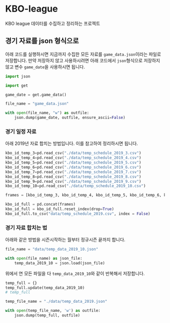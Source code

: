 # KBO-league

KBO league 데이터를 수집하고 정리하는 프로젝트

## 경기 자료를 json 형식으로

아래 코드를 실행하시면 지금까지 수집한 모든 자료를 `game_data.json`이라는 파일로 저장합니다. 만약 저장하지 않고 사용하시려면 아래 코드에서 `json`형식으로 저장하지 않고 변수 `game_date`을 사용하시면 됩니다.

```python
import json

import get

game_date = get.game_data()

file_name = "game_data.json"

with open(file_name, "w") as outfile:
    json.dump(game_date, outfile, ensure_ascii=False)
```

### 경기 일정 자료

아래 2019년 자료 합치는 방법입니다. 이를 참고하여 정리하시면 됩니다.

```python
kbo_id_temp_3=pd.read_csv("./data/temp_schedule_2019_3.csv")
kbo_id_temp_4=pd.read_csv("./data/temp_schedule_2019_4.csv")
kbo_id_temp_5=pd.read_csv("./data/temp_schedule_2019_5.csv")
kbo_id_temp_6=pd.read_csv("./data/temp_schedule_2019_6.csv")
kbo_id_temp_7=pd.read_csv("./data/temp_schedule_2019_7.csv")
kbo_id_temp_8=pd.read_csv("./data/temp_schedule_2019_8.csv")
kbo_id_temp_9=pd.read_csv("./data/temp_schedule_2019_9.csv")
kbo_id_temp_10=pd.read_csv("./data/temp_schedule_2019_10.csv")

frames = [kbo_id_temp_3, kbo_id_temp_4, kbo_id_temp_5, kbo_id_temp_6, kbo_id_temp_7, kbo_id_temp_8, kbo_id_temp_9, kbo_id_temp_10]

kbo_id_full = pd.concat(frames)
kbo_id_full = kbo_id_full.reset_index(drop=True)
kbo_id_full.to_csv("data/temp_schedule_2019.csv", index = False)
```

### 경기 자료 합치는 법

아래와 같은 방법을 시즌시작하는 월부터 정규시즌 끝까지 합니다.

```python
file_name = "data/temp_data_2019_10.json"

with open(file_name) as json_file:
    temp_data_2019_10 = json.load(json_file)
```

위에서 연 모든 파일을 다 `temp_data_2019_10`와 같이 반복해서 저장합니다.

```python
temp_full = {}
temp_full.update(temp_data_2019_10)
# temp_full

temp_file_name = "./data/temp_data_2019.json"

with open(temp_file_name, 'w') as outfile:  
    json.dump(temp_full, outfile)
```
